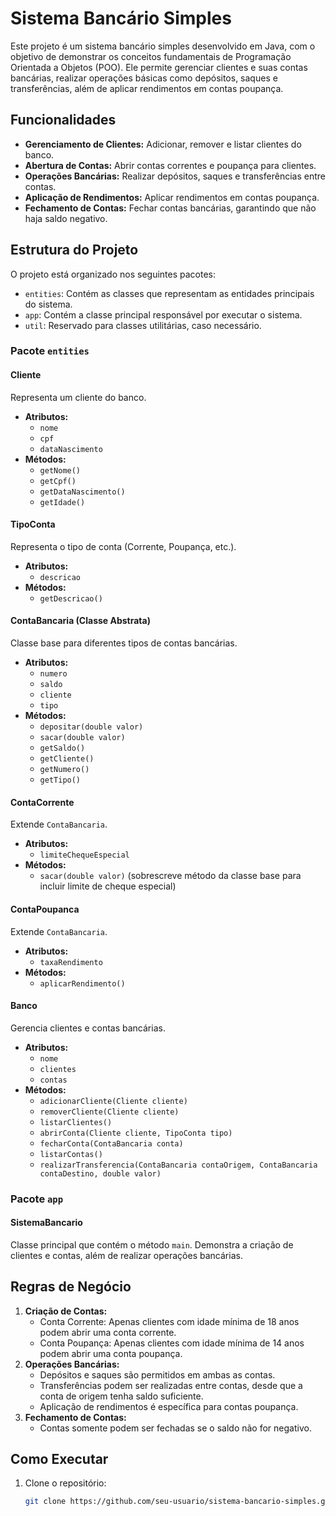 # Sistema Bancário Simples

Este projeto é um sistema bancário simples desenvolvido em Java, com o objetivo de demonstrar os conceitos fundamentais de Programação Orientada a Objetos (POO). Ele permite gerenciar clientes e suas contas bancárias, realizar operações básicas como depósitos, saques e transferências, além de aplicar rendimentos em contas poupança.

## Funcionalidades

- **Gerenciamento de Clientes:** Adicionar, remover e listar clientes do banco.
- **Abertura de Contas:** Abrir contas correntes e poupança para clientes.
- **Operações Bancárias:** Realizar depósitos, saques e transferências entre contas.
- **Aplicação de Rendimentos:** Aplicar rendimentos em contas poupança.
- **Fechamento de Contas:** Fechar contas bancárias, garantindo que não haja saldo negativo.

## Estrutura do Projeto

O projeto está organizado nos seguintes pacotes:

- `entities`: Contém as classes que representam as entidades principais do sistema.
- `app`: Contém a classe principal responsável por executar o sistema.
- `util`: Reservado para classes utilitárias, caso necessário.

### Pacote `entities`

#### Cliente
Representa um cliente do banco.

- **Atributos:**
  - `nome`
  - `cpf`
  - `dataNascimento`
- **Métodos:**
  - `getNome()`
  - `getCpf()`
  - `getDataNascimento()`
  - `getIdade()`

#### TipoConta
Representa o tipo de conta (Corrente, Poupança, etc.).

- **Atributos:**
  - `descricao`
- **Métodos:**
  - `getDescricao()`

#### ContaBancaria (Classe Abstrata)
Classe base para diferentes tipos de contas bancárias.

- **Atributos:**
  - `numero`
  - `saldo`
  - `cliente`
  - `tipo`
- **Métodos:**
  - `depositar(double valor)`
  - `sacar(double valor)`
  - `getSaldo()`
  - `getCliente()`
  - `getNumero()`
  - `getTipo()`

#### ContaCorrente
Extende `ContaBancaria`.

- **Atributos:**
  - `limiteChequeEspecial`
- **Métodos:**
  - `sacar(double valor)` (sobrescreve método da classe base para incluir limite de cheque especial)

#### ContaPoupanca
Extende `ContaBancaria`.

- **Atributos:**
  - `taxaRendimento`
- **Métodos:**
  - `aplicarRendimento()`

#### Banco
Gerencia clientes e contas bancárias.

- **Atributos:**
  - `nome`
  - `clientes`
  - `contas`
- **Métodos:**
  - `adicionarCliente(Cliente cliente)`
  - `removerCliente(Cliente cliente)`
  - `listarClientes()`
  - `abrirConta(Cliente cliente, TipoConta tipo)`
  - `fecharConta(ContaBancaria conta)`
  - `listarContas()`
  - `realizarTransferencia(ContaBancaria contaOrigem, ContaBancaria contaDestino, double valor)`

### Pacote `app`

#### SistemaBancario
Classe principal que contém o método `main`. Demonstra a criação de clientes e contas, além de realizar operações bancárias.

## Regras de Negócio

1. **Criação de Contas:**
   - Conta Corrente: Apenas clientes com idade mínima de 18 anos podem abrir uma conta corrente.
   - Conta Poupança: Apenas clientes com idade mínima de 14 anos podem abrir uma conta poupança.
2. **Operações Bancárias:**
   - Depósitos e saques são permitidos em ambas as contas.
   - Transferências podem ser realizadas entre contas, desde que a conta de origem tenha saldo suficiente.
   - Aplicação de rendimentos é específica para contas poupança.
3. **Fechamento de Contas:**
   - Contas somente podem ser fechadas se o saldo não for negativo.

## Como Executar

1. Clone o repositório:
   ```bash
   git clone https://github.com/seu-usuario/sistema-bancario-simples.git
